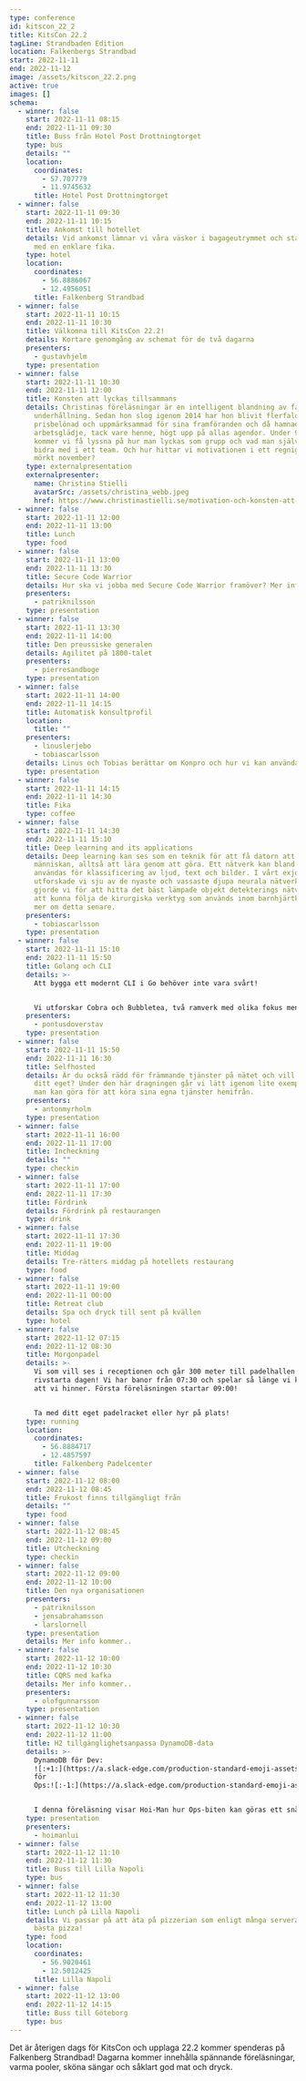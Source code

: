 ```yaml
---
type: conference
id: kitscon_22_2
title: KitsCon 22.2
tagLine: Strandbaden Edition
location: Falkenbergs Strandbad
start: 2022-11-11
end: 2022-11-12
image: /assets/kitscon_22.2.png
active: true
images: []
schema:
  - winner: false
    start: 2022-11-11 08:15
    end: 2022-11-11 09:30
    title: Buss från Hotel Post Drottningtorget
    type: bus
    details: ""
    location:
      coordinates:
        - 57.707779
        - 11.9745632
      title: Hotel Post Drottningtorget
  - winner: false
    start: 2022-11-11 09:30
    end: 2022-11-11 10:15
    title: Ankomst till hotellet
    details: V﻿id ankomst lämnar vi våra väskor i bagageutrymmet och startar dagen
      med en enklare fika.
    type: hotel
    location:
      coordinates:
        - 56.8886067
        - 12.4956051
      title: Falkenberg Strandbad
  - winner: false
    start: 2022-11-11 10:15
    end: 2022-11-11 10:30
    title: Välkomna till KitsCon 22.2!
    details: Kortare genomgång av schemat för de två dagarna
    presenters:
      - gustavhjelm
    type: presentation
  - winner: false
    start: 2022-11-11 10:30
    end: 2022-11-11 12:00
    title: Konsten att lyckas tillsammans
    details: Christinas föreläsningar är en intelligent blandning av fakta och
      underhållning. Sedan hon slog igenom 2014 har hon blivit flerfaldigt
      prisbelönad och uppmärksammad för sina framföranden och då hamnade
      arbetsglädje, tack vare henne, högt upp på allas agendor. Under 90 minuter
      kommer vi få lyssna på hur man lyckas som grupp och vad man själv kan
      bidra med i ett team. Och hur hittar vi motivationen i ett regnigt och
      mörkt november?
    type: externalpresentation
    externalpresenter:
      name: Christina Stielli
      avatarSrc: /assets/christina_webb.jpeg
      href: https://www.christinastielli.se/motivation-och-konsten-att-lyckas-tillsammans
  - winner: false
    start: 2022-11-11 12:00
    end: 2022-11-11 13:00
    title: Lunch
    type: food
  - winner: false
    start: 2022-11-11 13:00
    end: 2022-11-11 13:30
    title: Secure Code Warrior
    details: H﻿ur ska vi jobba med Secure Code Warrior framöver? Mer info kommer..
    presenters:
      - patriknilsson
    type: presentation
  - winner: false
    start: 2022-11-11 13:30
    end: 2022-11-11 14:00
    title: Den preussiske generalen
    details: Agilitet på 1800-talet
    presenters:
      - pierresandboge
    type: presentation
  - winner: false
    start: 2022-11-11 14:00
    end: 2022-11-11 14:15
    title: Automatisk konsultprofil
    location:
      title: ""
    presenters:
      - linuslerjebo
      - tobiascarlsson
    details: L﻿inus och Tobias berättar om Konpro och hur vi kan använda det framöver.
    type: presentation
  - winner: false
    start: 2022-11-11 14:15
    end: 2022-11-11 14:30
    title: Fika
    type: coffee
  - winner: false
    start: 2022-11-11 14:30
    end: 2022-11-11 15:10
    title: Deep learning and its applications
    details: Deep learning kan ses som en teknik för att få datorn att efterlikna
      människan, alltså att lära genom att göra. Ett nätverk kan bland annat
      användas för klassificering av ljud, text och bilder. I vårt exjobb
      utforskade vi sju av de nyaste och vassaste djupa neurala nätverken. Detta
      gjorde vi för att hitta det bäst lämpade objekt detekterings nätverket för
      att kunna följa de kirurgiska verktyg som används inom barnhjärtkirurgi,
      mer om detta senare.
    presenters:
      - tobiascarlsson
    type: presentation
  - winner: false
    start: 2022-11-11 15:10
    end: 2022-11-11 15:50
    title: Golang och CLI
    details: >-
      Att bygga ett modernt CLI i Go behöver inte vara svårt!


      Vi utforskar Cobra och Bubbletea, två ramverk med olika fokus men samma mål - att hjälpa dig bygga en terminalapp.
    presenters:
      - pontusdoverstav
    type: presentation
  - winner: false
    start: 2022-11-11 15:50
    end: 2022-11-11 16:30
    title: Selfhosted
    details: Är du också rädd för främmande tjänster på nätet och vill hellre hosta
      ditt eget? Under den här dragningen går vi lätt igenom lite exempel på hur
      man kan göra för att köra sina egna tjänster hemifrån.
    presenters:
      - antonmyrholm
    type: presentation
  - winner: false
    start: 2022-11-11 16:00
    end: 2022-11-11 17:00
    title: Incheckning
    details: ""
    type: checkin
  - winner: false
    start: 2022-11-11 17:00
    end: 2022-11-11 17:30
    title: Fördrink
    details: F﻿ördrink på restaurangen
    type: drink
  - winner: false
    start: 2022-11-11 17:30
    end: 2022-11-11 19:00
    title: Middag
    details: T﻿re-rätters middag på hotellets restaurang
    type: food
  - winner: false
    start: 2022-11-11 19:00
    end: 2022-11-11 00:00
    title: Retreat club
    details: S﻿pa och dryck till sent på kvällen
    type: hotel
  - winner: false
    start: 2022-11-12 07:15
    end: 2022-11-12 08:30
    title: Morgonpadel
    details: >-
      V﻿i som vill ses i receptionen och går 300 meter till padelhallen för att
      rivstarta dagen! V﻿i har banor från 07:30 och spelar så länge vi känner
      att vi hinner. Första föreläsningen startar 09:00!


      Ta med ditt eget padelracket eller hyr på plats!
    type: running
    location:
      coordinates:
        - 56.8884717
        - 12.4857597
      title: Falkenberg Padelcenter
  - winner: false
    start: 2022-11-12 08:00
    end: 2022-11-12 08:45
    title: Frukost finns tillgängligt från
    details: ""
    type: food
  - winner: false
    start: 2022-11-12 08:45
    end: 2022-11-12 09:00
    title: Utcheckning
    type: checkin
  - winner: false
    start: 2022-11-12 09:00
    end: 2022-11-12 10:00
    title: Den nya organisationen
    presenters:
      - patriknilsson
      - jensabrahamsson
      - larslornell
    type: presentation
    details: M﻿er info kommer..
  - winner: false
    start: 2022-11-12 10:00
    end: 2022-11-12 10:30
    title: CQRS med kafka
    details: M﻿er info kommer..
    presenters:
      - olofgunnarsson
    type: presentation
  - winner: false
    start: 2022-11-12 10:30
    end: 2022-11-12 11:00
    title: H2 tillgänglighetsanpassa DynamoDB-data
    details: >-
      DynamoDB för Dev:
      ![:+1:](https://a.slack-edge.com/production-standard-emoji-assets/14.0/apple-medium/1f44d@2x.png) -
      för
      Ops:![:-1:](https://a.slack-edge.com/production-standard-emoji-assets/14.0/apple-medium/1f44e@2x.png)


      I denna föreläsning visar Hoi-Man hur Ops-biten kan göras ett snäpp bättre.
    type: presentation
    presenters:
      - hoimanlui
  - winner: false
    start: 2022-11-12 11:10
    end: 2022-11-12 11:30
    title: Buss till Lilla Napoli
    type: bus
  - winner: false
    start: 2022-11-12 11:30
    end: 2022-11-12 13:00
    title: Lunch på Lilla Napoli
    details: V﻿i passar på att äta på pizzerian som enligt många serverar Sveriges
      bästa pizza!
    type: food
    location:
      coordinates:
        - 56.9020461
        - 12.5012425
      title: Lilla Napoli
  - winner: false
    start: 2022-11-12 13:00
    end: 2022-11-12 14:15
    title: Buss till Göteborg
    type: bus
---
```

Det är återigen dags för KitsCon och upplaga 22.2 kommer spenderas på Falkenberg Strandbad! Dagarna kommer innehålla spännande föreläsningar, varma pooler, sköna sängar och såklart god mat och dryck.
